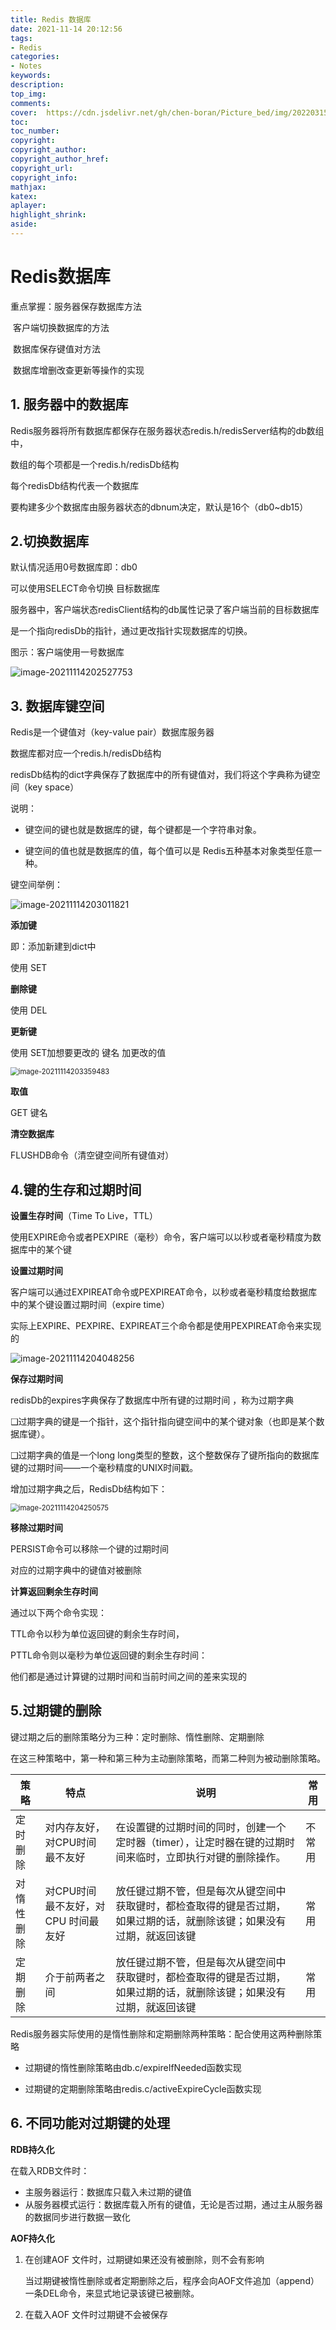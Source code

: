 ```yaml
---
title: Redis 数据库
date: 2021-11-14 20:12:56
tags:
- Redis
categories:
- Notes
keywords:
description:
top_img:
comments:
cover:	https://cdn.jsdelivr.net/gh/chen-boran/Picture_bed/img/202203151833185.jpg
toc:
toc_number:
copyright:
copyright_author:
copyright_author_href:
copyright_url:
copyright_info:
mathjax:
katex:
aplayer:
highlight_shrink:
aside:  
---
```


# Redis数据库

重点掌握：服务器保存数据库方法

​					客户端切换数据库的方法

​					数据库保存键值对方法

​					数据库增删改查更新等操作的实现

## 1. 服务器中的数据库

Redis服务器将所有数据库都保存在服务器状态redis.h/redisServer结构的db数组中，

数组的每个项都是一个redis.h/redisDb结构

每个redisDb结构代表一个数据库

要构建多少个数据库由服务器状态的dbnum决定，默认是16个（db0~db15）

## 2.切换数据库

默认情况适用0号数据库即：db0

可以使用SELECT命令切换 目标数据库

服务器中，客户端状态redisClient结构的db属性记录了客户端当前的目标数据库

是一个指向redisDb的指针，通过更改指针实现数据库的切换。

图示：客户端使用一号数据库

![image-20211114202527753](https://cdn.jsdelivr.net/gh/chen-boran/Picture_bed/img/202111142025992.png)

## 3. 数据库键空间

Redis是一个键值对（key-value pair）数据库服务器

 数据库都对应一个redis.h/redisDb结构

redisDb结构的dict字典保存了数据库中的所有键值对，我们将这个字典称为键空间（key space）

说明：

- 键空间的键也就是数据库的键，每个键都是一个字符串对象。

- 键空间的值也就是数据库的值，每个值可以是 Redis五种基本对象类型任意一种。

键空间举例：

![image-20211114203011821](https://cdn.jsdelivr.net/gh/chen-boran/Picture_bed/img/202111142030044.png)

**添加键**

即：添加新建到dict中

使用  SET

**删除键**

使用 DEL 

**更新键**

使用 SET加想要更改的 键名 加更改的值

<img src="https://cdn.jsdelivr.net/gh/chen-boran/Picture_bed/img/202111142033634.png" alt="image-20211114203359483" style="zoom:80%;" />

**取值** 

GET 键名

**清空数据库**

FLUSHDB命令（清空键空间所有键值对）

## 4.键的生存和过期时间

**设置生存时间**（Time To Live，TTL）

使用EXPIRE命令或者PEXPIRE（毫秒）命令，客户端可以以秒或者毫秒精度为数据库中的某个键 

**设置过期时间**

 客户端可以通过EXPIREAT命令或PEXPIREAT命令，以秒或者毫秒精度给数据库中的某个键设置过期时间（expire time）

 实际上EXPIRE、PEXPIRE、EXPIREAT三个命令都是使用PEXPIREAT命令来实现的

![image-20211114204048256](https://cdn.jsdelivr.net/gh/chen-boran/Picture_bed/img/202111142040344.png)

**保存过期时间**

redisDb的expires字典保存了数据库中所有键的过期时间 ，称为过期字典

❑过期字典的键是一个指针，这个指针指向键空间中的某个键对象（也即是某个数据库键）。

❑过期字典的值是一个long long类型的整数，这个整数保存了键所指向的数据库键的过期时间——一个毫秒精度的UNIX时间戳。

增加过期字典之后，RedisDb结构如下：

<img src="https://cdn.jsdelivr.net/gh/chen-boran/Picture_bed/img/202111142042813.png" alt="image-20211114204250575" style="zoom:80%;" />

**移除过期时间** 

PERSIST命令可以移除一个键的过期时间



对应的过期字典中的键值对被删除

**计算返回剩余生存时间**

通过以下两个命令实现：

TTL命令以秒为单位返回键的剩余生存时间，

PTTL命令则以毫秒为单位返回键的剩余生存时间：

他们都是通过计算键的过期时间和当前时间之间的差来实现的

## 5.过期键的删除

键过期之后的删除策略分为三种：定时删除、惰性删除、定期删除

在这三种策略中，第一种和第三种为主动删除策略，而第二种则为被动删除策略。

| 策略       | 特点                                | 说明                                                         | 常用   |
| ---------- | ----------------------------------- | ------------------------------------------------------------ | ------ |
| 定时删除   | 对内存友好，对CPU时间最不友好       | 在设置键的过期时间的同时，创建一个定时器（timer），让定时器在键的过期时间来临时，立即执行对键的删除操作。 | 不常用 |
| 对惰性删除 | 对CPU时间最不友好，对CPU 时间最友好 | 放任键过期不管，但是每次从键空间中获取键时，都检查取得的键是否过期，如果过期的话，就删除该键；如果没有过期，就返回该键 | 常用   |
| 定期删除   | 介于前两者之间                      | 放任键过期不管，但是每次从键空间中获取键时，都检查取得的键是否过期，如果过期的话，就删除该键；如果没有过期，就返回该键 | 常用   |

Redis服务器实际使用的是惰性删除和定期删除两种策略：配合使用这两种删除策略

- 过期键的惰性删除策略由db.c/expireIfNeeded函数实现

- 过期键的定期删除策略由redis.c/activeExpireCycle函数实现

## 6. 不同功能对过期键的处理

**RDB持久化**

在载入RDB文件时：

- 主服务器运行：数据库只载入未过期的键值
- 从服务器模式运行：数据库载入所有的键值，无论是否过期，通过主从服务器的数据同步进行数据一致化

**AOF持久化**

1. 在创建AOF 文件时，过期键如果还没有被删除，则不会有影响

   当过期键被惰性删除或者定期删除之后，程序会向AOF文件追加（append）一条DEL命令，来显式地记录该键已被删除。

2. 在载入AOF 文件时过期键不会被保存

